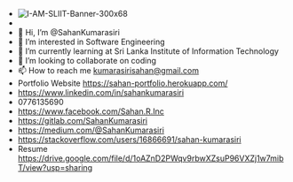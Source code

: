- ![I-AM-SLIIT-Banner-300x68](https://user-images.githubusercontent.com/86103554/130056846-690d633c-0a3f-4c43-b5d0-12f67080ec90.jpg)
- 
- 👋 Hi, I’m @SahanKumarasiri
- 👀 I’m interested in Software Engineering
- 🌱 I’m currently learning at Sri Lanka Institute of Information Technology 
- 💞️ I’m looking to collaborate on coding
- 📫 How to reach me kumarasirisahan@gmail.com 
- Portfolio Website https://sahan-portfolio.herokuapp.com/
- https://www.linkedin.com/in/sahankumarasiri 
- 0776135690 
- https://www.facebook.com/Sahan.R.Inc
- https://gitlab.com/SahanKumarasiri
- https://medium.com/@SahanKumarasiri
- https://stackoverflow.com/users/16866691/sahan-kumarasiri
- Resume https://drive.google.com/file/d/1oAZnD2PWqv9rbwXZsuP96VXZj1w7mibT/view?usp=sharing

<!---
SahanKumarasiri/SahanKumarasiri is a ✨ special ✨ repository because its `README.md` (this file) appears on your GitHub profile.
You can click the Preview link to take a look at your changes.
--->
